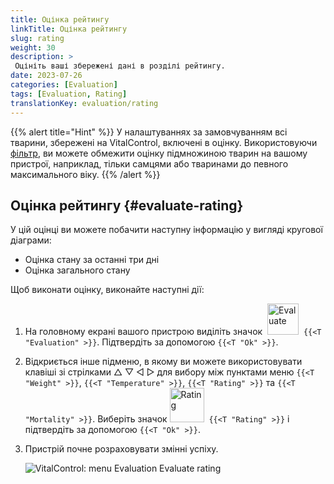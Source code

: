 ```yaml
---
title: Оцінка рейтингу
linkTitle: Оцінка рейтингу
slug: rating
weight: 30
description: >
 Оцініть ваші збережені дані в розділі рейтингу.
date: 2023-07-26
categories: [Evaluation]
tags: [Evaluation, Rating]
translationKey: evaluation/rating
---
```

{{% alert title="Hint" %}}
У налаштуваннях за замовчуванням всі тварини, збережені на VitalControl, включені в оцінку. Використовуючи [фільтр](../../filter/), ви можете обмежити оцінку підмножиною тварин на вашому пристрої, наприклад, тільки самцями або тваринами до певного максимального віку.
{{% /alert %}}

## Оцінка рейтингу {#evaluate-rating}

У цій оцінці ви можете побачити наступну інформацію у вигляді кругової діаграми:
- Оцінка стану за останні три дні
- Оцінка загального стану

Щоб виконати оцінку, виконайте наступні дії:

1. На головному екрані вашого пристрою виділіть значок &nbsp;<img src="/icons/main/evaluation.svg" width="50" align="bottom" alt="Evaluate" />&nbsp; `{{<T "Evaluation" >}}`. Підтвердіть за допомогою `{{<T "Ok" >}}`.

2. Відкриється інше підменю, в якому ви можете використовувати клавіші зі стрілками △ ▽ ◁ ▷ для вибору між пунктами меню `{{<T "Weight" >}}`, `{{<T "Temperature" >}}`, `{{<T "Rating" >}}` та `{{<T "Mortality" >}}`. Виберіть значок <img src="/icons/evaluation/rating.svg" width="55" align="bottom" alt="Rating" />&nbsp; `{{<T "Rating" >}}` і підтвердіть за допомогою `{{<T "Ok" >}}`.

3. Пристрій почне розраховувати змінні успіху.

   ![VitalControl: menu Evaluation Evaluate rating](../images/rating.png "Evaluate rating")
